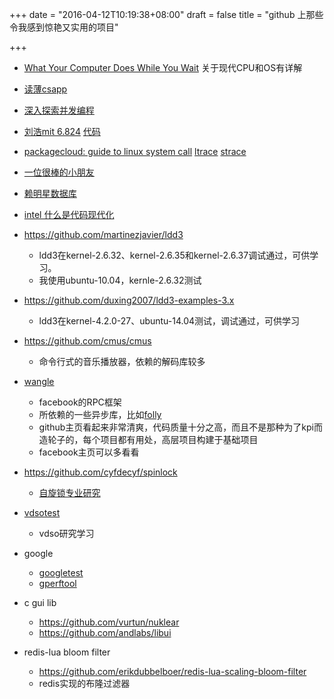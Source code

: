 +++
date = "2016-04-12T10:19:38+08:00"
draft = false
title = "github 上那些令我感到惊艳又实用的项目"

+++

* [What Your Computer Does While You Wait](http://duartes.org/gustavo/blog/post/what-your-computer-does-while-you-wait/) 关于现代CPU和OS有详解
* [读薄csapp](http://wdxtub.com/2016/04/16/thin-csapp-2/)
* [深入探索并发编程](http://www.chongh.wiki/archives/)
* [刘浩mit 6.824](https://www.zhihu.com/question/29597104/answer/129995189) [代码](https://github.com/liuhaobupt/mit6.824)
* [packagecloud: guide to linux system call](http://blog.packagecloud.io/eng/2016/04/05/the-definitive-guide-to-linux-system-calls/) [ltrace](http://blog.packagecloud.io/eng/2016/03/14/how-does-ltrace-work/) [strace](http://blog.packagecloud.io/eng/2016/02/29/how-does-strace-work/)
* [一位很棒的小朋友](http://luodw.cc/2016/02/27/cpu-cache/)
* [赖明星数据库](http://mingxinglai.com/cn/)

* [intel 什么是代码现代化](https://software.intel.com/zh-cn/articles/what-is-code-modernization)

* https://github.com/martinezjavier/ldd3
	* ldd3在kernel-2.6.32、kernel-2.6.35和kernel-2.6.37调试通过，可供学习。
	* 我使用ubuntu-10.04，kernle-2.6.32测试

* https://github.com/duxing2007/ldd3-examples-3.x
	* ldd3在kernel-4.2.0-27、ubuntu-14.04测试，调试通过，可供学习

* https://github.com/cmus/cmus
	* 命令行式的音乐播放器，依赖的解码库较多

* [wangle](https://code.facebook.com/posts/215466732167400/wangle-an-asynchronous-c-networking-and-rpc-library/)
	* facebook的RPC框架
	* 所依赖的一些异步库，比如[folly](https://github.com/facebook/folly)
	* github主页看起来非常清爽，代码质量十分之高，而且不是那种为了kpi而造轮子的，每个项目都有用处，高层项目构建于基础项目
	* facebook主页可以多看看

* https://github.com/cyfdecyf/spinlock
	* [自旋锁专业研究](http://locklessinc.com/articles/locks/)

* [vdsotest](https://github.com/nlynch-mentor/vdsotest)
	* vdso研究学习

* google
	* [googletest](https://github.com/google/googletest)
	* [gperftool](https://github.com/gperftools/gperftools)

* c gui lib
	* https://github.com/vurtun/nuklear
	* https://github.com/andlabs/libui

* redis-lua bloom filter
	* https://github.com/erikdubbelboer/redis-lua-scaling-bloom-filter
	* redis实现的布隆过滤器
